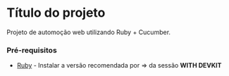 # Título do projeto

Projeto de automoção web utilizando Ruby + Cucumber.

### Pré-requisitos

* [Ruby](https://rubyinstaller.org/downloads/) - Instalar a versão recomendada por => da sessão <b>WITH DEVKIT </b>